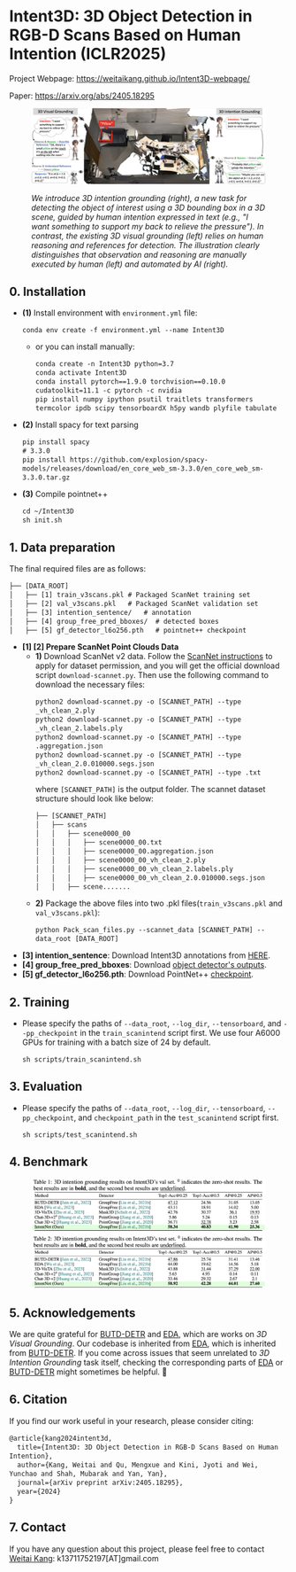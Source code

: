 # Intent3D: 3D Object Detection in RGB-D Scans Based on Human Intention (ICLR2025)

Project Webpage:
https://weitaikang.github.io/Intent3D-webpage/

Paper:
https://arxiv.org/abs/2405.18295

<figure>
<p align="center" >
<img src='./data/motive.png' width=700 alt="Figure 1"/>
</p>
<align><em>
We introduce 3D intention grounding (right), a new task for detecting the object of interest using a 3D bounding box in a 3D scene, guided by human intention expressed in text (e.g., <em>"I want something to support my back to relieve the pressure"</em>). In contrast, the existing 3D visual grounding (left) relies on human reasoning and references for detection. The illustration clearly distinguishes that observation and reasoning are manually executed by human (left) and automated by AI (right).
</em></align>
</figure>


## 0. Installation

+ **(1)** Install environment with `environment.yml` file:
  ```
  conda env create -f environment.yml --name Intent3D
  ```
  + or you can install manually:
    ```
    conda create -n Intent3D python=3.7
    conda activate Intent3D
    conda install pytorch==1.9.0 torchvision==0.10.0 cudatoolkit=11.1 -c pytorch -c nvidia
    pip install numpy ipython psutil traitlets transformers termcolor ipdb scipy tensorboardX h5py wandb plyfile tabulate
    ```
+ **(2)** Install spacy for text parsing
  ```
  pip install spacy
  # 3.3.0
  pip install https://github.com/explosion/spacy-models/releases/download/en_core_web_sm-3.3.0/en_core_web_sm-3.3.0.tar.gz
  ```
+ **(3)** Compile pointnet++
  ```
  cd ~/Intent3D
  sh init.sh
  ```

## 1. Data preparation

The final required files are as follows:
```
├── [DATA_ROOT]
│	├── [1] train_v3scans.pkl # Packaged ScanNet training set
│	├── [2] val_v3scans.pkl   # Packaged ScanNet validation set
│	├── [3] intention_sentence/   # annotation
│	├── [4] group_free_pred_bboxes/  # detected boxes
│	├── [5] gf_detector_l6o256.pth   # pointnet++ checkpoint
```

+ **[1] [2] Prepare ScanNet Point Clouds Data**
  + **1)** Download ScanNet v2 data. Follow the [ScanNet instructions](https://github.com/ScanNet/ScanNet) to apply for dataset permission, and you will get the official download script `download-scannet.py`. Then use the following command to download the necessary files:
    ```
    python2 download-scannet.py -o [SCANNET_PATH] --type _vh_clean_2.ply
    python2 download-scannet.py -o [SCANNET_PATH] --type _vh_clean_2.labels.ply
    python2 download-scannet.py -o [SCANNET_PATH] --type .aggregation.json
    python2 download-scannet.py -o [SCANNET_PATH] --type _vh_clean_2.0.010000.segs.json
    python2 download-scannet.py -o [SCANNET_PATH] --type .txt
    ```
    where `[SCANNET_PATH]` is the output folder. The scannet dataset structure should look like below:
    ```
    ├── [SCANNET_PATH]
    │   ├── scans
    │   │   ├── scene0000_00
    │   │   │   ├── scene0000_00.txt
    │   │   │   ├── scene0000_00.aggregation.json
    │   │   │   ├── scene0000_00_vh_clean_2.ply
    │   │   │   ├── scene0000_00_vh_clean_2.labels.ply
    │   │   │   ├── scene0000_00_vh_clean_2.0.010000.segs.json
    │   │   ├── scene.......
    ```
  + **2)** Package the above files into two .pkl files(`train_v3scans.pkl` and `val_v3scans.pkl`):
    ```
    python Pack_scan_files.py --scannet_data [SCANNET_PATH] --data_root [DATA_ROOT]
    ```
+ **[3] intention_sentence**: Download Intent3D annotations from [HERE](https://drive.google.com/drive/folders/1qcXQXngRVmDtAOOOa_2mhZ-ZOkP_XuDp?usp=sharing).
+ **[4] group_free_pred_bboxes**: Download [object detector's outputs](https://1drv.ms/u/s!AsnjK0KGPk10gYBjpUjJm7TkADS8vg?e=1AXJdR).
+ **[5] gf_detector_l6o256.pth**: Download PointNet++ [checkpoint](https://1drv.ms/u/s!AsnjK0KGPk10gYBXZWDnWle7SvCNBg?e=SNyUK8).

## 2. Training

+ Please specify the paths of `--data_root`, `--log_dir`, `--tensorboard`, and `--pp_checkpoint` in the `train_scanintend` script first. We use four A6000 GPUs for training with a batch size of 24 by default.
  ```
  sh scripts/train_scanintend.sh
  ```

## 3. Evaluation

+ Please specify the paths of `--data_root`, `--log_dir`, `--tensorboard`, `--pp_checkpoint`, and `checkpoint_path` in the `test_scanintend` script first.
  ```
  sh scripts/test_scanintend.sh
  ```

## 4. Benchmark

<figure>
<p align="center" >
<img src='./data/exp.png' width=700 alt="Figure 1"/>
</p>
</figure>

## 5. Acknowledgements

We are quite grateful for [BUTD-DETR](https://github.com/nickgkan/butd_detr) and [EDA](https://github.com/yanmin-wu/EDA), which are works on <em>3D Visual Grounding</em>.
Our codebase is inherited from [EDA](https://github.com/yanmin-wu/EDA), which is inherited from [BUTD-DETR](https://github.com/nickgkan/butd_detr). If you come across issues that seem unrelated to <em>3D Intention Grounding</em> task itself, checking the corresponding parts of [EDA](https://github.com/yanmin-wu/EDA) or [BUTD-DETR](https://github.com/nickgkan/butd_detr) might sometimes be helpful. 🤔

## 6. Citation

If you find our work useful in your research, please consider citing:
```
@article{kang2024intent3d,
  title={Intent3D: 3D Object Detection in RGB-D Scans Based on Human Intention},
  author={Kang, Weitai and Qu, Mengxue and Kini, Jyoti and Wei, Yunchao and Shah, Mubarak and Yan, Yan},
  journal={arXiv preprint arXiv:2405.18295},
  year={2024}
}
```

## 7. Contact

If you have any question about this project, please feel free to contact [Weitai Kang](https://weitaikang.github.io/): k13711752197[AT]gmail.com

